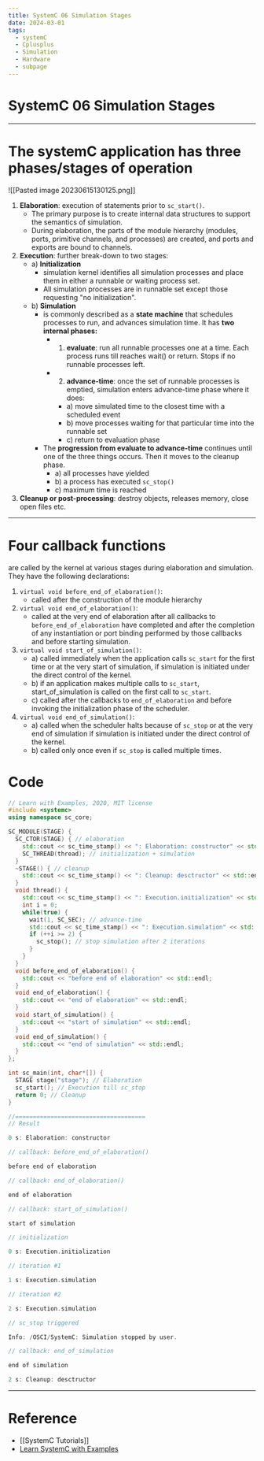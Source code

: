 ```yaml
---
title: SystemC 06 Simulation Stages
date: 2024-03-01
tags:
  - systemC
  - Cplusplus
  - Simulation
  - Hardware
  - subpage
---
```

# SystemC 06 Simulation Stages

---

# The systemC application has three phases/stages of operation

![[Pasted image 20230615130125.png]]

1. **Elaboration**: execution of statements prior to `sc_start()`.
	- The primary purpose is to create internal data structures to support the semantics of simulation.
	- During elaboration, the parts of the module hierarchy (modules, ports, primitive channels, and processes) are created, and ports and exports are bound to channels.
2. **Execution**: further break-down to two stages:
	- a) **Initialization**
		- simulation kernel identifies all simulation processes and place them in either a runnable or waiting process set.
		- All simulation processes are in runnable set except those requesting "no initialization".
	- b) **Simulation**
		- is commonly described as a **state machine** that schedules processes to run, and advances simulation time. It has **two internal phases:**
			- 1) **evaluate**: run all runnable processes one at a time. Each process runs till reaches wait() or return. Stops if no runnable processes left.
			- 2) **advance-time**: once the set of runnable processes is emptied, simulation enters advance-time phase where it does:
				- a) move simulated time to the closest time with a scheduled event
				- b) move processes waiting for that particular time into the runnable set
				- c) return to evaluation phase
		- The **progression from evaluate to advance-time** continues until one of the three things occurs. Then it moves to the cleanup phase.
			- a) all processes have yielded
			- b) a process has executed `sc_stop()`
			- c) maximum time is reached
3. **Cleanup or post-processing**: destroy objects, releases memory, close open files etc.

---

# Four callback functions

are called by the kernel at various stages during elaboration and simulation. They have the following declarations:

1. `virtual void before_end_of_elaboration()`: 
	- called after the construction of the module hierarchy
2. `virtual void end_of_elaboration()`: 
	- called at the very end of elaboration after all callbacks to `before_end_of_elaboration` have completed and after the completion of any instantiation or port binding performed by those callbacks and before starting simulation.
3. `virtual void start_of_simulation()`: 
	- a) called immediately when the application calls `sc_start` for the first time or at the very start of simulation, if simulation is initiated under the direct control of the kernel.
	- b) if an application makes multiple calls to `sc_start`, start_of_simulation is called on the first call to `sc_start`.
	- c) called after the callbacks to `end_of_elaboration` and before invoking the initialization phase of the scheduler.
4. `virtual void end_of_simulation()`:
	- a) called when the scheduler halts because of `sc_stop` or at the very end of simulation if simulation is initiated under the direct control of the kernel.
	- b) called only once even if `sc_stop` is called multiple times.

# Code

```cpp
// Learn with Examples, 2020, MIT license
#include <systemc>
using namespace sc_core;

SC_MODULE(STAGE) {
  SC_CTOR(STAGE) { // elaboration
    std::cout << sc_time_stamp() << ": Elaboration: constructor" << std::endl;
    SC_THREAD(thread); // initialization + simulation
  }
  ~STAGE() { // cleanup
    std::cout << sc_time_stamp() << ": Cleanup: desctructor" << std::endl;
  }
  void thread() {
    std::cout << sc_time_stamp() << ": Execution.initialization" << std::endl;
    int i = 0;
    while(true) {
      wait(1, SC_SEC); // advance-time
      std::cout << sc_time_stamp() << ": Execution.simulation" << std::endl; // evaluation
      if (++i >= 2) {
        sc_stop(); // stop simulation after 2 iterations
      }
    }
  }
  void before_end_of_elaboration() {
    std::cout << "before end of elaboration" << std::endl;
  }
  void end_of_elaboration() {
    std::cout << "end of elaboration" << std::endl;
  }
  void start_of_simulation() {
    std::cout << "start of simulation" << std::endl;
  }
  void end_of_simulation() {
    std::cout << "end of simulation" << std::endl;
  }
};

int sc_main(int, char*[]) {
  STAGE stage("stage"); // Elaboration
  sc_start(); // Execution till sc_stop
  return 0; // Cleanup
}

//=====================================
// Result 

0 s: Elaboration: constructor

// callback: before_end_of_elaboration()

before end of elaboration

// callback: end_of_elaboration()

end of elaboration

// callback: start_of_simulation()

start of simulation

// initialization

0 s: Execution.initialization

// iteration #1

1 s: Execution.simulation

// iteration #2

2 s: Execution.simulation

// sc_stop triggered

Info: /OSCI/SystemC: Simulation stopped by user.

// callback: end_of_simulation

end of simulation

2 s: Cleanup: desctructor

```


---

# Reference

- [[SystemC Tutorials]]
- [Learn SystemC with Examples](https://www.learnwithexamples.com/)